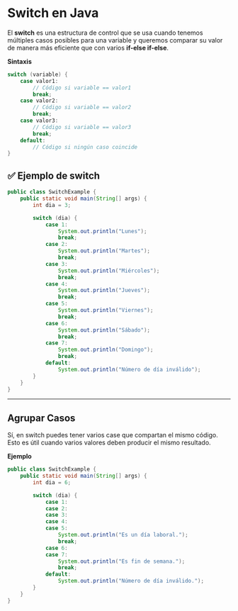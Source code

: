 #  Switch en Java

El **switch** es una estructura de control que se usa cuando tenemos múltiples
casos posibles para una variable y queremos comparar su valor de manera más
eficiente que con varios **if-else if-else**.

**Sintaxis**
```java
switch (variable) {
    case valor1:
        // Código si variable == valor1
        break;
    case valor2:
        // Código si variable == valor2
        break;
    case valor3:
        // Código si variable == valor3
        break;
    default:
        // Código si ningún caso coincide
}
```

## ✅ Ejemplo de switch

```java
public class SwitchExample {
    public static void main(String[] args) {
        int dia = 3;

        switch (dia) {
            case 1:
                System.out.println("Lunes");
                break;
            case 2:
                System.out.println("Martes");
                break;
            case 3:
                System.out.println("Miércoles");
                break;
            case 4:
                System.out.println("Jueves");
                break;
            case 5:
                System.out.println("Viernes");
                break;
            case 6:
                System.out.println("Sábado");
                break;
            case 7:
                System.out.println("Domingo");
                break;
            default:
                System.out.println("Número de día inválido");
        }
    }
}
```
---

## Agrupar Casos
Sí, en switch puedes tener varios case que compartan el mismo código.
Esto es útil cuando varios valores deben producir el mismo resultado.

**Ejemplo**
```java
public class SwitchExample {
    public static void main(String[] args) {
        int dia = 6;

        switch (dia) {
            case 1:
            case 2:
            case 3:
            case 4:
            case 5:
                System.out.println("Es un día laboral.");
                break;
            case 6:
            case 7:
                System.out.println("Es fin de semana.");
                break;
            default:
                System.out.println("Número de día inválido.");
        }
    }
}
```